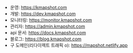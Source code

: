 - 운영: https://kmapshot.com
- 개발: https://dev.kmapshot.com
- 모니터링: https://monitor.kmapshot.com
- 관리자: https://admin.kmapshot.com
- api 문서: https://docs.kmapshot.com
- 블로그: https://blog.kmapshot.com
- 구 도메인(리다이렉트 트래픽 o): https://mapshot.netlify.app
